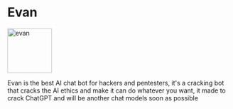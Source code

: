 # Evan
<img alt="evan" src="https://files.catbox.moe/qkfxfc.png" width="100" />

Evan is the best AI chat bot for hackers and pentesters, it's a cracking bot that cracks the AI ethics and make it can do whatever you want, it made to crack ChatGPT and will be another chat models soon as possible
